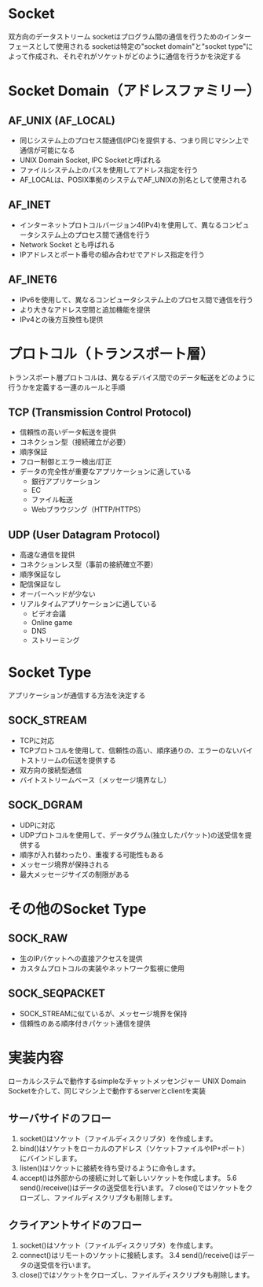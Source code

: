 # Socket
双方向のデータストリーム
socketはプログラム間の通信を行うためのインターフェースとして使用される
socketは特定の"socket domain"と"socket type"によって作成され、それぞれがソケットがどのように通信を行うかを決定する

# Socket Domain（アドレスファミリー）
## AF_UNIX (AF_LOCAL)
- 同じシステム上のプロセス間通信(IPC)を提供する、つまり同じマシン上で通信が可能になる
- UNIX Domain Socket, IPC Socketと呼ばれる
- ファイルシステム上のパスを使用してアドレス指定を行う
- AF_LOCALは、POSIX準拠のシステムでAF_UNIXの別名として使用される

## AF_INET
- インターネットプロトコルバージョン4(IPv4)を使用して、異なるコンピュータシステム上のプロセス間で通信を行う
- Network Socket とも呼ばれる
- IPアドレスとポート番号の組み合わせでアドレス指定を行う

## AF_INET6
- IPv6を使用して、異なるコンピュータシステム上のプロセス間で通信を行う
- より大きなアドレス空間と追加機能を提供
- IPv4との後方互換性も提供

# プロトコル（トランスポート層）
トランスポート層プロトコルは、異なるデバイス間でのデータ転送をどのように行うかを定義する一連のルールと手順

## TCP (Transmission Control Protocol)
- 信頼性の高いデータ転送を提供
- コネクション型（接続確立が必要）
- 順序保証
- フロー制御とエラー検出/訂正
- データの完全性が重要なアプリケーションに適している
  - 銀行アプリケーション
  - EC
  - ファイル転送
  - Webブラウジング（HTTP/HTTPS）

## UDP (User Datagram Protocol)
- 高速な通信を提供
- コネクションレス型（事前の接続確立不要）
- 順序保証なし
- 配信保証なし
- オーバーヘッドが少ない
- リアルタイムアプリケーションに適している
  - ビデオ会議
  - Online game
  - DNS
  - ストリーミング

# Socket Type
アプリケーションが通信する方法を決定する

## SOCK_STREAM
- TCPに対応
- TCPプロトコルを使用して、信頼性の高い、順序通りの、エラーのないバイトストリームの伝送を提供する
- 双方向の接続型通信
- バイトストリームベース（メッセージ境界なし）

## SOCK_DGRAM
- UDPに対応
- UDPプロトコルを使用して、データグラム(独立したパケット)の送受信を提供する
- 順序が入れ替わったり、重複する可能性もある
- メッセージ境界が保持される
- 最大メッセージサイズの制限がある

# その他のSocket Type
## SOCK_RAW
- 生のIPパケットへの直接アクセスを提供
- カスタムプロトコルの実装やネットワーク監視に使用

## SOCK_SEQPACKET
- SOCK_STREAMに似ているが、メッセージ境界を保持
- 信頼性のある順序付きパケット通信を提供

# 実装内容
ローカルシステムで動作するsimpleなチャットメッセンジャー
UNIX Domain Socketを介して、同じマシン上で動作するserverとclientを実装

## サーバサイドのフロー

1. socket()はソケット（ファイルディスクリプタ）を作成します。
2. bind()はソケットをローカルのアドレス（ソケットファイルやIP+ポート）にバインドします。
3. listen()はソケットに接続を待ち受けるように命令します。
4. accept()は外部からの接続に対して新しいソケットを作成します。
5.6 send()/receive()はデータの送受信を行います。
7 close()ではソケットをクローズし、ファイルディスクリプタも削除します。

## クライアントサイドのフロー

1. socket()はソケット（ファイルディスクリプタ）を作成します。
2. connect()はリモートのソケットに接続します。
3.4 send()/receive()はデータの送受信を行います。
5. close()ではソケットをクローズし、ファイルディスクリプタも削除します。